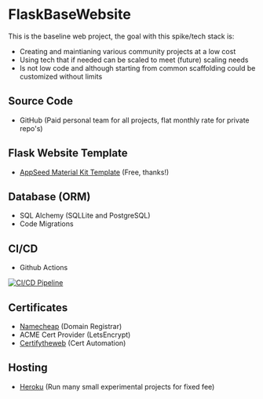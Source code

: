 # FlaskBaseWebsite
This is the baseline web project, the goal with this spike/tech stack is:
- Creating and maintianing various community projects at a low cost
- Using tech that if needed can be scaled to meet (future) scaling needs
- Is not low code and although starting from common scaffolding could be customized without limits

## Source Code
- GitHub (Paid personal team for all projects, flat monthly rate for private repo's)

## Flask Website Template
- [AppSeed Material Kit Template](https://appseed.us/product/material-kit/flask) (Free, thanks!)

## Database (ORM)
- SQL Alchemy (SQLLite and PostgreSQL)
- Code Migrations

## CI/CD
- Github Actions


[![CI/CD Pipeline](https://github.com/Mariustotle/FlaskBaseWebsite/actions/workflows/deploy-on-change.yml/badge.svg)](https://github.com/Mariustotle/FlaskBaseWebsite/actions/workflows/deploy-on-change.yml)

## Certificates
- [Namecheap](https://www.namecheap.com) (Domain Registrar)
- ACME Cert Provider (LetsEncrypt)
- [Certifytheweb](https://certifytheweb.com) (Cert Automation)

## Hosting
- [Heroku](https://dashboard.heroku.com) (Run many small experimental projects for fixed fee)




